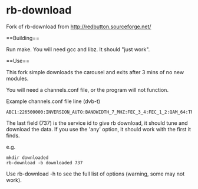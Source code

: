 rb-download
===========

Fork of rb-download from http://redbutton.sourceforge.net/


==Building==

Run make. You will need gcc and libz. It should "just work".

==Use==

This fork simple downloads the carousel and exits after 3 mins of no new modules.

You will need a channels.conf file, or the program will not function.

Example channels.conf file line (dvb-t)

```
ABC1:226500000:INVERSION_AUTO:BANDWIDTH_7_MHZ:FEC_3_4:FEC_1_2:QAM_64:TRANSMISSION_MODE_8K:GUARD_INTERVAL_1_16:HIERARCHY_NONE:512:650:737
```

The last field (737) is the service id to give rb download, it should tune and download the data. If you use the 'any' option, it should work with the first it finds.

e.g. 

```
mkdir downloaded
rb-download -b downloaded 737
```

Use rb-download -h to see the full list of options (warning, some may not work).